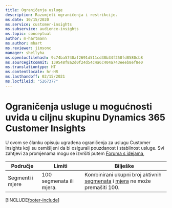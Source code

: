 ```yaml
---
title: Ograničenja usluge
description: Razumjeti ograničenja i restrikcije.
ms.date: 10/15/2020
ms.service: customer-insights
ms.subservice: audience-insights
ms.topic: conceptual
author: m-hartmann
ms.author: mhart
ms.reviewer: jimsonc
manager: shellyha
ms.openlocfilehash: 9c74ba5740af2691d511cd38b34f250fd8580cb8
ms.sourcegitcommit: 139548f8a2d0f24d54c4a6c404a743eeeb8ef8e0
ms.translationtype: HT
ms.contentlocale: hr-HR
ms.lasthandoff: 02/15/2021
ms.locfileid: "5267377"
---
```

# <a name="service-limits-in-dynamics-365-customer-insights-audience-insights-capability"></a>Ograničenja usluge u mogućnosti uvida u ciljnu skupinu Dynamics 365 Customer Insights

U ovom se članku opisuju ugrađena ograničenja za uslugu Customer Insights koji su osmišljeni da bi osigurali pouzdanost i stabilnost usluge. Svi zahtjevi za promjenama mogu se izvršiti putem [Foruma s idejama](https://go.microsoft.com/fwlink/?linkid=2074172), 
 
| Područje  | Limiti  | Bilješke |
|-------------|---------------------------------------------------------------------|---------------------------------------------------------------------|
| Segmenti i mjere | 100 segmenata ili mjera. | Kombinirani ukupni broj aktivnih [segmenata](segments.md) i [mjera](measures.md) ne može premašiti 100.  |


[!INCLUDE[footer-include](../includes/footer-banner.md)]